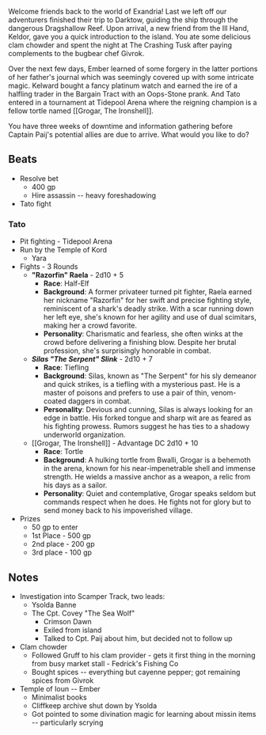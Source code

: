 Welcome friends back to the world of Exandria! Last we left off our adventurers finished their trip to Darktow, guiding the ship through the dangerous Dragshallow Reef. Upon arrival, a new friend from the Ill Hand, Keldor, gave you a quick introduction to the island. You ate some delicious clam chowder and spent the night at The Crashing Tusk after paying complements to the bugbear chef Givrok.

Over the next few days, Ember learned of some forgery in the latter portions of her father's journal which was seemingly covered up with some intricate magic. Kelward bought a fancy platinum watch and earned the ire of a halfling trader in the Bargain Tract with an Oops-Stone prank. And Tato entered in a tournament at Tidepool Arena where the reigning champion is a fellow tortle named [[Grogar, The Ironshell]].

You have three weeks of downtime and information gathering before Captain Paij's potential allies are due to arrive. What would you like to do?

## Beats

* Resolve bet
	* 400 gp
	* Hire assassin -- heavy foreshadowing
* Tato fight

### Tato
* Pit fighting - Tidepool Arena
* Run by the Temple of Kord
	* Yara
* Fights - 3 Rounds
	* **"Razorfin" Raela** - 2d10 + 5
		- **Race**: Half-Elf
		- **Background**: A former privateer turned pit fighter, Raela earned her nickname "Razorfin" for her swift and precise fighting style, reminiscent of a shark's deadly strike. With a scar running down her left eye, she's known for her agility and use of dual scimitars, making her a crowd favorite.
		- **Personality**: Charismatic and fearless, she often winks at the crowd before delivering a finishing blow. Despite her brutal profession, she's surprisingly honorable in combat.
	* ***Silas "The Serpent" Slink*** - 2d10 + 7
		- **Race**: Tiefling
		- **Background**: Silas, known as "The Serpent" for his sly demeanor and quick strikes, is a tiefling with a mysterious past. He is a master of poisons and prefers to use a pair of thin, venom-coated daggers in combat.
		- **Personality**: Devious and cunning, Silas is always looking for an edge in battle. His forked tongue and sharp wit are as feared as his fighting prowess. Rumors suggest he has ties to a shadowy underworld organization.
	* [[Grogar, The Ironshell]] - Advantage DC 2d10 + 10
		- **Race**: Tortle
		- **Background**: A hulking tortle from Bwalli, Grogar is a behemoth in the arena, known for his near-impenetrable shell and immense strength. He wields a massive anchor as a weapon, a relic from his days as a sailor.
		- **Personality**: Quiet and contemplative, Grogar speaks seldom but commands respect when he does. He fights not for glory but to send money back to his impoverished village.
* Prizes
	* 50 gp to enter
	* 1st Place - 500 gp
	* 2nd place - 200 gp
	* 3rd place - 100 gp

## Notes

* Investigation into Scamper Track, two leads:
	* Ysolda Banne
	* The Cpt. Covey "The Sea Wolf"
		* Crimson Dawn
		* Exiled from island
		* Talked to Cpt. Paij about him, but decided not to follow up
* Clam chowder
	* Followed Gruff to his clam provider - gets it first thing in the morning from busy market stall - Fedrick's Fishing Co
	* Bought spices -- everything but cayenne pepper; got remaining spices from Givrok
* Temple of Ioun -- Ember
	* Minimalist books
	* Cliffkeep archive shut down by Ysolda
	* Got pointed to some divination magic for learning about missin items -- particularly scrying